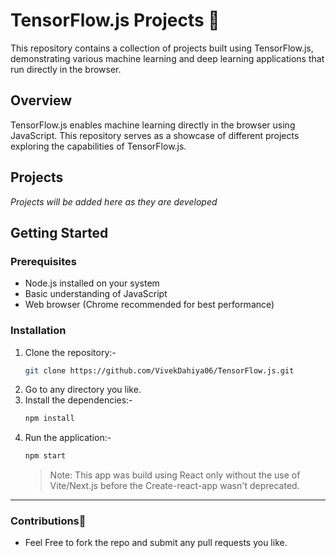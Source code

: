 # TensorFlow.js Projects 🧠

This repository contains a collection of projects built using TensorFlow.js, demonstrating various machine learning and deep learning applications that run directly in the browser.

## Overview

TensorFlow.js enables machine learning directly in the browser using JavaScript. This repository serves as a showcase of different projects exploring the capabilities of TensorFlow.js.

## Projects

*Projects will be added here as they are developed*

## Getting Started

### Prerequisites
- Node.js installed on your system
- Basic understanding of JavaScript
- Web browser (Chrome recommended for best performance)

### Installation
1. Clone the repository:-
   ```bash
   git clone https://github.com/VivekDahiya06/TensorFlow.js.git
   ```
2. Go to any directory you like.
3. Install the dependencies:-
   ```bash
   npm install
   ```
4. Run the application:-
   ```bash
   npm start
   ```
   >Note: This app was build using React only without the use of Vite/Next.js before the Create-react-app wasn't deprecated.

---
### Contributions🤝
  - Feel Free to fork the repo and submit any pull requests you like.
